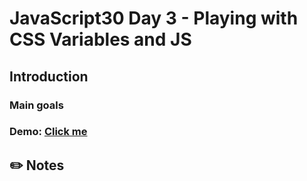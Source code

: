 # JavaScript30 Day 3 - Playing with CSS Variables and JS

## Introduction

### Main goals

### Demo: [Click me]()

## ✏️ Notes

